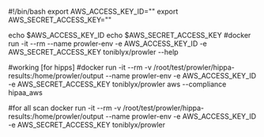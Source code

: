 #!/bin/bash
export AWS_ACCESS_KEY_ID=""
export AWS_SECRET_ACCESS_KEY=""

echo $AWS_ACCESS_KEY_ID
echo $AWS_SECRET_ACCESS_KEY
#docker run -it --rm --name prowler-env -e AWS_ACCESS_KEY_ID -e AWS_SECRET_ACCESS_KEY toniblyx/prowler --help

#working [for hipps]
#docker run -it --rm -v /root/test/prowler/hippa-results:/home/prowler/output --name prowler-env -e AWS_ACCESS_KEY_ID -e AWS_SECRET_ACCESS_KEY toniblyx/prowler aws --compliance hipaa_aws

#for all scan
docker run -it --rm -v /root/test/prowler/hippa-results:/home/prowler/output --name prowler-env -e AWS_ACCESS_KEY_ID -e AWS_SECRET_ACCESS_KEY toniblyx/prowler


